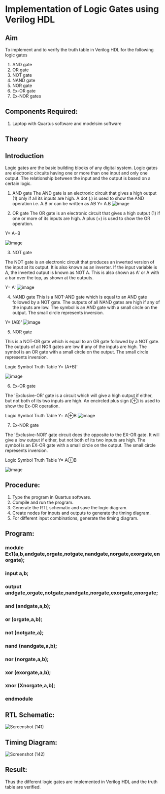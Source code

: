 # Implementation of Logic Gates using Verilog HDL
## Aim
To implement and to verify the truth table in Verilog HDL for the following logic gates 
1.	AND gate
2.	 OR gate
3.	 NOT gate 
4.	 NAND gate
5.	 NOR gate
6.	 Ex-OR gate
7.	 Ex-NOR gates 

## Components Required:
1.	Laptop with Quartus software and modelsim software

## Theory
## Introduction
Logic gates are the basic building blocks of any digital system. Logic gates are electronic circuits having one or more than one input and only one output. The relationship between the input and the output is based on a certain logic. 


1) AND gate
The AND gate is an electronic circuit that gives a high output (1) only if all its inputs are high. A dot (.) is used to show the AND operation i.e. A.B or can be written as AB
	Y= A.B
![image](https://github.com/rvinifa/ex1final/assets/133735746/0b3bb617-91e2-48cb-b076-0ee1a72e0479)

  





2) OR gate
The OR gate is an electronic circuit that gives a high output (1) if one or more of its inputs are high. A plus (+) is used to show the OR operation.

  Y= A+B

![image](https://github.com/rvinifa/ex1final/assets/133735746/68debf78-a4f1-47a5-9dba-0220a8c3f537)
 




3) NOT gate

The NOT gate is an electronic circuit that produces an inverted version of the input at its output. It is also known as an inverter. If the input variable is A, the inverted output is known as NOT A. This is also shown as A' or A with a bar over the top, as shown at the outputs.

Y= A'
![image](https://github.com/rvinifa/ex1final/assets/133735746/bfb047a9-0077-4164-bd7d-3972a1b5f997)


 




4) NAND gate
This is a NOT-AND gate which is equal to an AND gate followed by a NOT gate. The outputs of all NAND gates are high if any of the inputs are low. The symbol is an AND gate with a small circle on the output. The small circle represents inversion.

Y= (AB)’
![image](https://github.com/rvinifa/ex1final/assets/133735746/f103398b-56bf-43d0-a454-c611aa79ce1e)



 



5) NOR gate

This is a NOT-OR gate which is equal to an OR gate followed by a NOT gate. The outputs of all NOR gates are low if any of the inputs are high. The symbol is an OR gate with a small circle on the output. The small circle represents inversion.


Logic Symbol							Truth Table
Y= (A+B)’

 ![image](https://github.com/rvinifa/ex1final/assets/133735746/22a03cab-dc44-4a49-a293-b03dfd4b586e)





6) Ex-OR gate

The 'Exclusive-OR' gate is a circuit which will give a high output if either, but not both of its two inputs are high. An encircled plus sign (⊕) is used to show the Ex-OR operation.


Logic Symbol							Truth Table
Y= A⊕B
![image](https://github.com/rvinifa/ex1final/assets/133735746/cf18ea9e-7d95-4416-bd1d-350141b010c2)

 











7) Ex-NOR gate

The 'Exclusive-NOR' gate circuit does the opposite to the EX-OR gate. It will give a low output if either, but not both of its two inputs are high. The symbol is an EX-OR gate with a small circle on the output. The small circle represents inversion.


Logic Symbol						Truth Table
Y= A⊕B

![image](https://github.com/rvinifa/ex1final/assets/133735746/f5fc7782-e4a7-47d1-b596-394835324213)
 






## Procedure:
1.	Type the program in Quartus software.
2.	Compile and run the program.
3.	Generate the RTL schematic and save the logic diagram.
4.	Create nodes for inputs and outputs to generate the timing diagram.
5.	For different input combinations, generate the timing diagram.

## Program:
### module Ex1(a,b,andgate,orgate,notgate,nandgate,norgate,exorgate,enorgate);
### input a,b;
### output andgate,orgate,notgate,nandgate,norgate,exorgate,enorgate;
### and (andgate,a,b);
### or (orgate,a,b);
### not (notgate,a);
### nand (nandgate,a,b);
### nor (norgate,a,b);
### xor (exorgate,a,b);
### xnor (Xnorgate,a,b);
### endmodule

## RTL Schematic:
![Screenshot (141)](https://github.com/Saravana-kumar369/ex1final/assets/117925254/a5fbcf93-4b71-40ab-9ac1-ab561c7746c7)


## Timing Diagram:

![Screenshot (142)](https://github.com/Saravana-kumar369/ex1final/assets/117925254/b0196b50-cda2-46e9-8947-16e4aa7ccbed)




## Result:

Thus the different logic gates are implemented in Verilog HDL and the truth table are verified.



